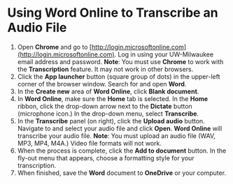 # Using Word Online to Transcribe an Audio File

1. Open **Chrome** and go to [http://login.microsoftonline.com](http://login.microsoftonline.com). Log in using your UW-Milwaukee email address and password. **Note**: You must use **Chrome** to work with the **Transcription** feature. It may not work in other browsers.&#x20;
2. Click the **App launcher** button (square group of dots) in the upper-left corner of the browser window. Search for and open **Word**.&#x20;
3. In the **Create new** area of **Word Online**, click **Blank document**.&#x20;
4. In **Word Online**, make sure the **Home** tab is selected. In the **Home** ribbon, click the drop-down arrow next to the **Dictate** button (microphone icon.) In the drop-down menu, select **Transcribe**.&#x20;
5. In the **Transcribe** panel (on right), click the **Upload audio** button. Navigate to and select your audio file and click **Open**. **Word Online** will transcribe your audio file. **Note**: You must upload an audio file (WAV, MP3, MP4, M4A.) Video file formats will not work.
6. When the process is complete, click the **Add to document** button. In the fly-out menu that appears, choose a formatting style for your transcription.&#x20;
7. When finished, save the **Word** document to **OneDrive** or your computer.&#x20;
